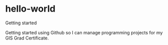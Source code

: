 # hello-world
Getting started

Getting started using Github so I can manage programming projects for my GIS Grad Certificate.
